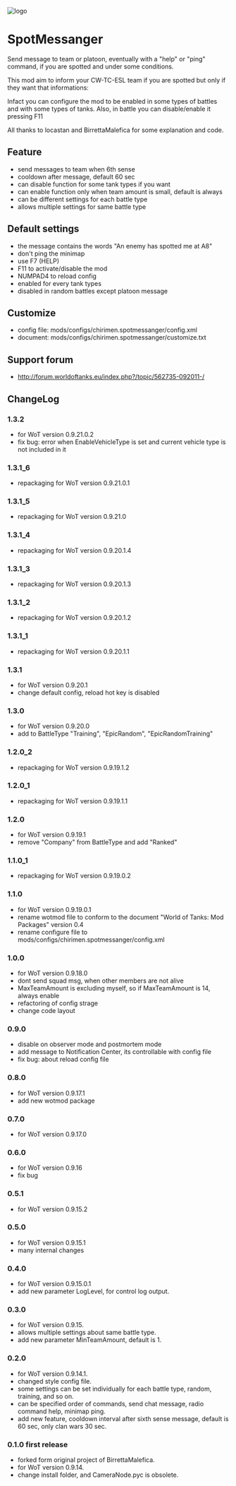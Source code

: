 ![logo](https://user-images.githubusercontent.com/11075065/28247368-bf123140-6a69-11e7-86c3-962ac14bbe95.png)

SpotMessanger
=============
Send message to team or platoon, eventually with a "help" or "ping"
command, if you are spotted and under some conditions.

This mod aim to inform your CW-TC-ESL team if you are spotted but only
if they want that informations:

Infact you can configure the mod to be enabled in some types of
battles and with some types of tanks. Also, in battle you can
disable/enable it pressing F11

All thanks to locastan and BirrettaMalefica for some
explanation and code.


Feature
-------

+ send messages to team when 6th sense
+ cooldown after message, default 60 sec
+ can disable function for some tank types if you want
+ can enable function only when team amount is small, default is always
+ can be different settings for each battle type
+ allows multiple settings for same battle type


Default settings
----------------

+ the message contains the words "An enemy has spotted me at A8"
+ don't ping the minimap
+ use F7 (HELP)
+ F11 to activate/disable the mod
+ NUMPAD4 to reload config
+ enabled for every tank types
+ disabled in random battles except platoon message


Customize
---------

+ config file: mods/configs/chirimen.spotmessanger/config.xml
+ document: mods/configs/chirimen.spotmessanger/customize.txt


Support forum
-------

+ http://forum.worldoftanks.eu/index.php?/topic/562735-092011-/


ChangeLog
---------
### 1.3.2
+ for WoT version 0.9.21.0.2
+ fix bug: error when EnableVehicleType is set and current vehicle type is not included in it

### 1.3.1_6
+ repackaging for WoT version 0.9.21.0.1

### 1.3.1_5
+ repackaging for WoT version 0.9.21.0

### 1.3.1_4
+ repackaging for WoT version 0.9.20.1.4

### 1.3.1_3
+ repackaging for WoT version 0.9.20.1.3

### 1.3.1_2
+ repackaging for WoT version 0.9.20.1.2

### 1.3.1_1
+ repackaging for WoT version 0.9.20.1.1

### 1.3.1
+ for WoT version 0.9.20.1
+ change default config, reload hot key is disabled

### 1.3.0
+ for WoT version 0.9.20.0
+ add to BattleType "Training", "EpicRandom", "EpicRandomTraining"

### 1.2.0_2
+ repackaging for WoT version 0.9.19.1.2

### 1.2.0_1
+ repackaging for WoT version 0.9.19.1.1

### 1.2.0
+ for WoT version 0.9.19.1
+ remove "Company" from BattleType and add "Ranked"

### 1.1.0_1
+ repackaging for WoT version 0.9.19.0.2

### 1.1.0
+ for WoT version 0.9.19.0.1
+ rename wotmod file to conform to the document "World of Tanks: Mod Packages" version 0.4
+ rename configure file to mods/configs/chirimen.spotmessanger/config.xml

### 1.0.0
+ for WoT version 0.9.18.0
+ dont send squad msg, when other members are not alive
+ MaxTeamAmount is excluding myself, so if MaxTeamAmount is 14, always enable
+ refactoring of config strage
+ change code layout

### 0.9.0
+ disable on observer mode and postmortem mode
+ add message to Notification Center, its controllable with config file
+ fix bug: about reload config file

### 0.8.0
+ for WoT version 0.9.17.1
+ add new wotmod package

### 0.7.0
+ for WoT version 0.9.17.0

### 0.6.0
+ for WoT version 0.9.16
+ fix bug

### 0.5.1
+ for WoT version 0.9.15.2

### 0.5.0
+ for WoT version 0.9.15.1
+ many internal changes

### 0.4.0
+ for WoT version 0.9.15.0.1
+ add new parameter LogLevel, for control log output.

### 0.3.0
+ for WoT version 0.9.15.
+ allows multiple settings about same battle type.
+ add new parameter MinTeamAmount, default is 1.

### 0.2.0
+ for WoT version 0.9.14.1.
+ changed style config file.
+ some settings can be set individually for each battle type, random, training, and so on.
+ can be specified order of commands, send chat message, radio command help, minimap ping.
+ add new feature, cooldown interval after sixth sense message, default is 60 sec, only clan wars 30 sec.

### 0.1.0 first release
+ forked form original project of BirrettaMalefica.
+ for WoT version 0.9.14.
+ change install folder, and CameraNode.pyc is obsolete.
